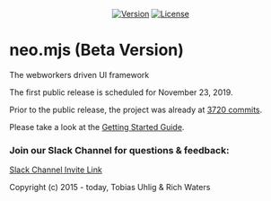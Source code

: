 <p align="center">
  <a href="https://www.npmjs.com/package/neo.mjs"><img src="https://img.shields.io/npm/v/neo.mjs.svg" alt="Version"></a>
  <a href="https://www.npmjs.com/package/neo.mjs"><img src="https://img.shields.io/npm/l/neo.mjs.svg" alt="License"></a>
</p>

# neo.mjs (Beta Version)
The webworkers driven UI framework

The first public release is scheduled for November 23, 2019.

Prior to the public release, the project was already at <a href=".github/NEOMJS_HISTORY.md">3720 commits</a>.

Please take a look at the <a href=".github/GETTING_STARTED.md">Getting Started Guide</a>.

### Join our Slack Channel for questions & feedback:

<a href="https://join.slack.com/t/neotericjs/shared_invite/enQtNDk2NjEwMTIxODQ2LWRjNGQ3ZTMzODRmZGM2NDM2NzZmZTMzZmE2YjEwNDM4NDhjZDllNWY2ZDkwOWQ5N2JmZWViYjYzZTg5YjdiMDc">Slack Channel Invite Link</a>

Copyright (c) 2015 - today, Tobias Uhlig & Rich Waters